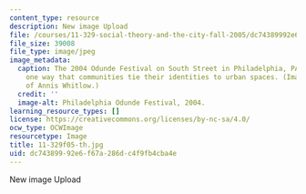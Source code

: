 ```yaml
---
content_type: resource
description: New image Upload
file: /courses/11-329-social-theory-and-the-city-fall-2005/dc74389992e6f67a286dc4f9fb4cba4e_11-329f05-th.jpg
file_size: 39008
file_type: image/jpeg
image_metadata:
  caption: The 2004 Odunde Festival on South Street in Philadelphia, PA illustrates
    one way that communities tie their identities to urban spaces. (Image courtesy
    of Annis Whitlow.)
  credit: ''
  image-alt: Philadelphia Odunde Festival, 2004.
learning_resource_types: []
license: https://creativecommons.org/licenses/by-nc-sa/4.0/
ocw_type: OCWImage
resourcetype: Image
title: 11-329f05-th.jpg
uid: dc743899-92e6-f67a-286d-c4f9fb4cba4e
---
```

New image Upload